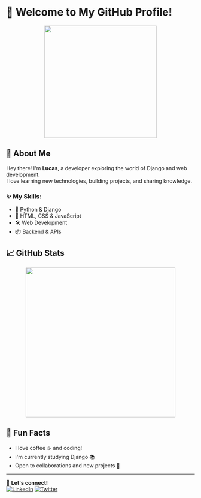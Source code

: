 # 🚀 Welcome to My GitHub Profile!

<div align="center">
  <img src="https://media.giphy.com/media/QTfX9Ejfra3ZmNxh6B/giphy.gif" width="300">
</div>

## 👋 About Me
Hey there! I'm **Lucas**, a developer exploring the world of Django and web development.  
I love learning new technologies, building projects, and sharing knowledge.

### ✨ My Skills:
- 🐍 Python & Django
- 🎨 HTML, CSS & JavaScript
- 🛠️ Web Development
- 📦 Backend & APIs

## 📈 GitHub Stats
<div align="center">
  <img src="https://github-readme-stats.vercel.app/api?username=LucasUser&show_icons=true&theme=tokyonight" width="400">
</div>

## 🌟 Fun Facts
- I love coffee ☕ and coding!  
- I'm currently studying Django 📚  
- Open to collaborations and new projects 🚀  

---

🔗 **Let's connect!**  
[![LinkedIn](https://img.shields.io/badge/LinkedIn-Profile-blue?style=flat&logo=linkedin)](https://linkedin.com/in/your-profile)
[![Twitter](https://img.shields.io/badge/Twitter-@yourhandle-blue?style=flat&logo=twitter)](https://twitter.com/yourhandle)
